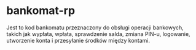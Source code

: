 # bankomat-rp
Jest to kod bankomatu przeznaczony do obsługi operacji bankowych, takich jak wypłata, wpłata, sprawdzenie salda, zmiana PIN-u, logowanie, utworzenie konta i przesyłanie środków między kontami.
